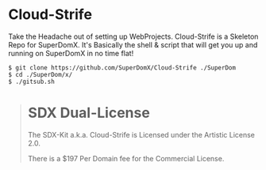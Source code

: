 Cloud-Strife
============
Take the Headache out of setting up WebProjects.
Cloud-Strife is a Skeleton Repo for SuperDomX. It's Basically the shell & script that will get you up and running on SuperDomX in no time flat!

    $ git clone https://github.com/SuperDomX/Cloud-Strife ./SuperDom
    $ cd ./SuperDom/x/
    $ ./gitsub.sh

> SDX Dual-License
> ===
> The SDX-Kit a.k.a. Cloud-Strife is Licensed under the Artistic License 2.0.
>
> There is a $197 Per Domain fee for the Commercial License.
